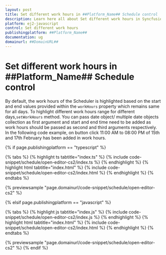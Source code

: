 ```yaml
---
layout: post
title: Set different work hours in ##Platform_Name## Schedule control | Syncfusion
description: Learn here all about Set different work hours in Syncfusion ##Platform_Name## Schedule control of Syncfusion Essential JS 2 and more.
platform: ej2-javascript
control: Set different work hours 
publishingplatform: ##Platform_Name##
documentation: ug
domainurl: ##DomainURL##
---
```


# Set different work hours in ##Platform_Name## Schedule control

By default, the work hours of the Scheduler is highlighted based on the start and end values provided within the `workHours` property which remains same for all days. To highlight different work hours range for different days,`setWorkHours` method. You can pass date object/ multiple date objects collection as first argument and start and end time need to be added as work hours should be passed as second and third arguments respectively. In the following code example, on button click 11:00 AM to 08:00 PM of 15th and 17th February has been added in work hours.

{% if page.publishingplatform == "typescript" %}

 {% tabs %}
{% highlight ts tabtitle="index.ts" %}
{% include code-snippet/schedule/open-editor-cs2/index.ts %}
{% endhighlight %}
{% highlight html tabtitle="index.html" %}
{% include code-snippet/schedule/open-editor-cs2/index.html %}
{% endhighlight %}
{% endtabs %}
        
{% previewsample "page.domainurl/code-snippet/schedule/open-editor-cs2" %}

{% elsif page.publishingplatform == "javascript" %}

{% tabs %}
{% highlight js tabtitle="index.js" %}
{% include code-snippet/schedule/open-editor-cs2/index.js %}
{% endhighlight %}
{% highlight html tabtitle="index.html" %}
{% include code-snippet/schedule/open-editor-cs2/index.html %}
{% endhighlight %}
{% endtabs %}

{% previewsample "page.domainurl/code-snippet/schedule/open-editor-cs2" %}
{% endif %}